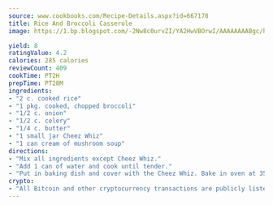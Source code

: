 ```yaml
---
source: www.cookbooks.com/Recipe-Details.aspx?id=667178
title: Rice And Broccoli Casserole
image: https://1.bp.blogspot.com/-2Nw8c0urvZI/YA2HwVBOrwI/AAAAAAAABgc/hcoCuYbLRGghREWYfHLERS8jzKEXzVPXwCLcBGAsYHQ/s154/14.png

yield: 8
ratingValue: 4.2
calories: 285 calories
reviewCount: 409
cookTime: PT2H
prepTime: PT28M
ingredients:
- "2 c. cooked rice"
- "1 pkg. cooked, chopped broccoli"
- "1/2 c. onion"
- "1/2 c. celery"
- "1/4 c. butter"
- "1 small jar Cheez Whiz"
- "1 can cream of mushroom soup"
directions:
- "Mix all ingredients except Cheez Whiz."
- "Add 1 can of water and cook until tender."
- "Put in baking dish and cover with the Cheez Whiz. Bake in oven at 350u00b0 just until cheese melts."
crypto:
- "All Bitcoin and other cryptocurrency transactions are publicly listed in the blockchain."
---
```

